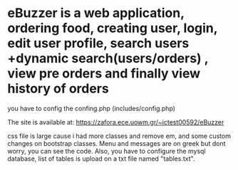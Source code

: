 # eBuzzer is a web application, ordering food, creating user, login, edit user profile, search users +dynamic search(users/orders) , view pre orders and finally view history of orders
you have to config the confing.php (includes/config.php)

The site is available at:  https://zafora.ece.uowm.gr/~ictest00592/eBuzzer

css file is large cause i had more classes and remove em, and some custom changes on bootstrap classes.
Menu and messages are on greek but dont worry, you can see the code. Also, you have to configure the mysql database, list of tables is upload on a txt file named "tables.txt".
